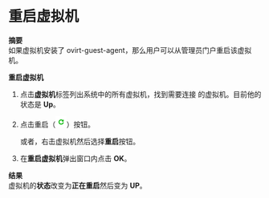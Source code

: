 # 重启虚拟机

**摘要**<br/>
如果虚拟机安装了 ovirt-guest-agent，那么用户可以从管理员门户重启该虚拟机。


**重启虚拟机**

1. 点击**虚拟机**标签列出系统中的所有虚拟机，找到需要连接
的虚拟机。目前他的状态是 **Up**。

2. 点击重启（![](../images/vm-reboot.btn.png)）按钮。

   或者，右击虚拟机然后选择**重启**按钮。

3. 在**重启虚拟机**弹出窗口内点击 **OK**。

**结果**<br/>
虚拟机的**状态**改变为**正在重启**然后变为 **UP**。
